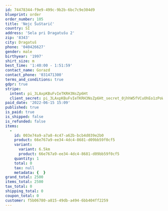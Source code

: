 ```yaml
---
id: 74478344-f9e9-499c-9b2b-6bc7c9e304d9
blueprint: order
order_number: 105
title: 'Nejc Šuštarič'
country: SI
address: 'Sela pri Dragatušu 2'
zip: '8343'
city: Dragatuš
phone: '040426627'
gender: male
birthyear: '1997'
shirt_size: m
best_time: '1:40:00 - 1:51:59'
contact_name: Gorazd
contact_phone: '031471300'
terms_and_conditions: true
gdpr: true
stripe:
  intent: pi_3LAxpKBuFvIeTKRH3NsZp6Ht
  client_secret: pi_3LAxpKBuFvIeTKRH3NsZp6Ht_secret_0jhhW5fVCuOhEo1zPoWkZxBYe
paid_date: '2022-06-15 15:09'
published: true
is_paid: true
is_shipped: false
is_refunded: false
items:
  -
    id: 003e74a9-a7a8-4c47-a62b-bcb4d039e2b0
    product: 66e767a9-ee34-4dc4-8681-d09bb59f0cf5
    variant:
      variant: 6.5km
      product: 66e767a9-ee34-4dc4-8681-d09bb59f0cf5
    quantity: 1
    total: 0
    tax: null
    metadata: {  }
grand_total: 2500
items_total: 2500
tax_total: 0
shipping_total: 0
coupon_total: 0
customer: f5b06780-a815-49db-a494-6bb404ff2259
---
```

